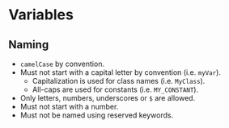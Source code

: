 # Variables

## Naming
* `camelCase` by convention.
* Must not start with a capital letter by convention (i.e. `myVar`).
  * Capitalization is used for class names (i.e. `MyClass`).
  * All-caps are used for constants (i.e. `MY_CONSTANT`).
* Only letters, numbers, underscores or `$` are allowed.
* Must not start with a number.
* Must not be named using reserved keywords.